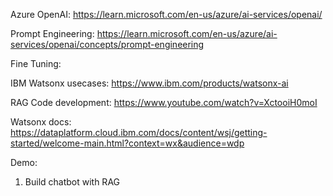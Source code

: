Azure OpenAI: https://learn.microsoft.com/en-us/azure/ai-services/openai/

Prompt Engineering: https://learn.microsoft.com/en-us/azure/ai-services/openai/concepts/prompt-engineering

Fine Tuning: 

IBM Watsonx usecases: https://www.ibm.com/products/watsonx-ai

RAG Code development: https://www.youtube.com/watch?v=XctooiH0moI

Watsonx docs: https://dataplatform.cloud.ibm.com/docs/content/wsj/getting-started/welcome-main.html?context=wx&audience=wdp

Demo:
1. Build chatbot with RAG
